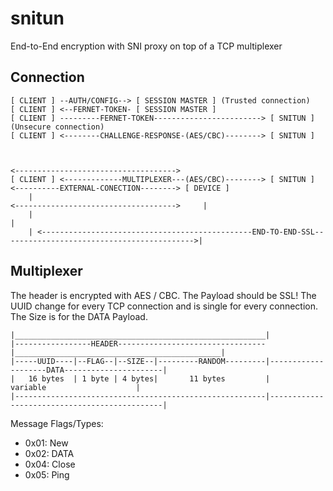 # snitun
End-to-End encryption with SNI proxy on top of a TCP multiplexer

## Connection

```
[ CLIENT ] --AUTH/CONFIG--> [ SESSION MASTER ] (Trusted connection)
[ CLIENT ] <--FERNET-TOKEN- [ SESSION MASTER ]
[ CLIENT ] ---------FERNET-TOKEN------------------------> [ SNITUN ] (Unsecure connection)
[ CLIENT ] <--------CHALLENGE-RESPONSE-(AES/CBC)--------> [ SNITUN ]


                                                                     <------------------------------------>
[ CLIENT ] <-------------MULTIPLEXER---(AES/CBC)--------> [ SNITUN ] <----------EXTERNAL-CONECTION--------> [ DEVICE ]
    |                                                                <------------------------------------>     |
    |                                                                                                           |
    | <-----------------------------------------------END-TO-END-SSL------------------------------------------->|
```


## Multiplexer

The header is encrypted with AES / CBC. The Payload should be SSL!
The UUID change for every TCP connection and is single for every connection. The Size is for the DATA Payload.

```
|________________________________________________________|
|-----------------HEADER---------------------------------|______________________________________________|
|-----UUID----|--FLAG--|--SIZE--|---------RANDOM---------|--------------------DATA----------------------|
|   16 bytes  | 1 byte | 4 bytes|       11 bytes         |                  variable                    |
|--------------------------------------------------------|----------------------------------------------|
```

Message Flags/Types:
 - 0x01: New
 - 0x02: DATA
 - 0x04: Close
 - 0x05: Ping
